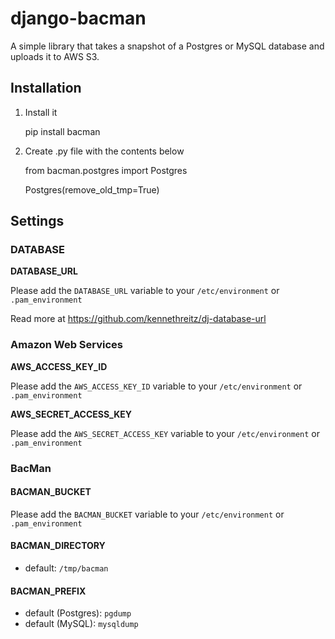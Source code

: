 # django-bacman #

A simple library that takes a snapshot of a Postgres or MySQL database and uploads it to AWS S3.

## Installation ##

1. Install it

    pip install bacman
    


2. Create .py file with the contents below

    from bacman.postgres import Postgres

    Postgres(remove_old_tmp=True)
    

## Settings ##

### DATABASE

**DATABASE_URL**

Please add the `DATABASE_URL` variable to your `/etc/environment` or `.pam_environment`

Read more at https://github.com/kennethreitz/dj-database-url


### Amazon Web Services

**AWS_ACCESS_KEY_ID**

Please add the `AWS_ACCESS_KEY_ID` variable to your `/etc/environment` or `.pam_environment`

**AWS_SECRET_ACCESS_KEY**

Please add the `AWS_SECRET_ACCESS_KEY` variable to your `/etc/environment` or `.pam_environment`


### BacMan ###

#### BACMAN_BUCKET

Please add the `BACMAN_BUCKET` variable to your `/etc/environment` or `.pam_environment`

#### BACMAN_DIRECTORY
* default: `/tmp/bacman`

#### BACMAN_PREFIX
* default (Postgres): `pgdump`
* default (MySQL): `mysqldump`
